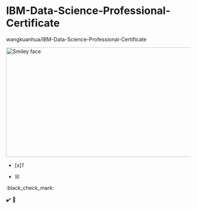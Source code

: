# IBM-Data-Science-Professional-Certificate
wangkuanhua/IBM-Data-Science-Professional-Certificate



<img src="https://github.com/wangkuanhua/IBM-Data-Science-Professional-Certificate/assets/56338617/5dc45a9b-c9d6-478a-9cae-787ff0236f26" alt="Smiley face" height="300" width="600">




- [x]_1_
- [x]

  :black_check_mark:

✔️
📝
